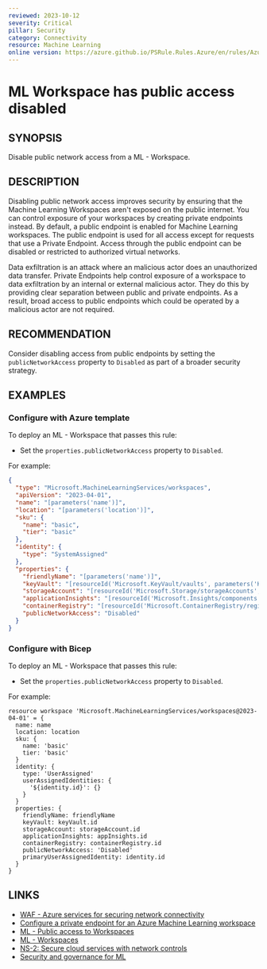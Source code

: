 ```yaml
---
reviewed: 2023-10-12
severity: Critical
pillar: Security
category: Connectivity
resource: Machine Learning
online version: https://azure.github.io/PSRule.Rules.Azure/en/rules/Azure.ML.WrkspPublicAccess/
---
```


# ML Workspace has public access disabled

## SYNOPSIS

Disable public network access from a ML - Workspace.

## DESCRIPTION

Disabling public network access improves security by ensuring that the Machine Learning Workspaces aren't exposed on the public internet.
You can control exposure of your workspaces by creating private endpoints instead.
By default, a public endpoint is enabled for Machine Learning workspaces.
The public endpoint is used for all access except for requests that use a Private Endpoint.
Access through the public endpoint can be disabled or restricted to authorized virtual networks.

Data exfiltration is an attack where an malicious actor does an unauthorized data transfer.
Private Endpoints help control exposure of a workspace to data exfiltration by an internal or external malicious actor.
They do this by providing clear separation between public and private endpoints.
As a result, broad access to public endpoints which could be operated by a malicious actor are not required.

## RECOMMENDATION

Consider disabling access from public endpoints by setting the `publicNetworkAccess` property to `Disabled` as part of a broader security strategy.

## EXAMPLES

### Configure with Azure template

To deploy an ML - Workspace that passes this rule:

- Set the `properties.publicNetworkAccess` property to `Disabled`.

For example:

```json
{
  "type": "Microsoft.MachineLearningServices/workspaces",
  "apiVersion": "2023-04-01",
  "name": "[parameters('name')]",
  "location": "[parameters('location')]",
  "sku": {
    "name": "basic",
    "tier": "basic"
  },
  "identity": {
    "type": "SystemAssigned"
  },
  "properties": {
    "friendlyName": "[parameters('name')]",
    "keyVault": "[resourceId('Microsoft.KeyVault/vaults', parameters('KeyVaultName'))]",
    "storageAccount": "[resourceId('Microsoft.Storage/storageAccounts', parameters('StorageAccountName'))]",
    "applicationInsights": "[resourceId('Microsoft.Insights/components', parameters('AppInsightsName'))]",
    "containerRegistry": "[resourceId('Microsoft.ContainerRegistry/registries', parameters('ContainerRegistryName'))]",
    "publicNetworkAccess": "Disabled"
  }
}
```

### Configure with Bicep

To deploy an ML - Workspace that passes this rule:

- Set the `properties.publicNetworkAccess` property to `Disabled`.

For example:

```bicep
resource workspace 'Microsoft.MachineLearningServices/workspaces@2023-04-01' = {
  name: name
  location: location
  sku: {
    name: 'basic'
    tier: 'basic'
  }
  identity: {
    type: 'UserAssigned'
    userAssignedIdentities: {
      '${identity.id}': {}
    }
  }
  properties: {
    friendlyName: friendlyName
    keyVault: keyVault.id
    storageAccount: storageAccount.id
    applicationInsights: appInsights.id
    containerRegistry: containerRegistry.id
    publicNetworkAccess: 'Disabled'
    primaryUserAssignedIdentity: identity.id
  }
}
```

## LINKS

- [WAF - Azure services for securing network connectivity](https://learn.microsoft.com/azure/well-architected/security/design-network-connectivity)
- [Configure a private endpoint for an Azure Machine Learning workspace](https://learn.microsoft.com/azure/machine-learning/how-to-configure-private-link?view=azureml-api-2&tabs=cli)
- [ML - Public access to Workspaces](https://learn.microsoft.com/azure/machine-learning/how-to-secure-workspace-vnet?view=azureml-api-2&tabs=required%2Cpe%2Ccli#public-access-to-workspace)
- [ML - Workspaces](https://learn.microsoft.com/azure/templates/microsoft.machinelearningservices/workspaces?pivots=deployment-language-bicep#workspaceproperties)
- [NS-2: Secure cloud services with network controls](https://learn.microsoft.com/security/benchmark/azure/baselines/machine-learning-service-security-baseline#ns-2-secure-cloud-services-with-network-controls)
- [Security and governance for ML](https://learn.microsoft.com/azure/machine-learning/concept-enterprise-security?view=azureml-api-2)
